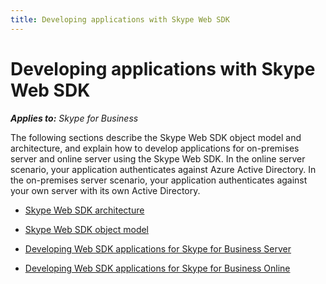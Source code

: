 ```yaml
---
title: Developing applications with Skype Web SDK
---
```

# Developing applications with Skype Web SDK


 _**Applies to:** Skype for Business_

The following sections describe the Skype Web SDK object model and architecture, and explain how to develop applications for on-premises server and online server using the Skype Web SDK. In the online server scenario, your application authenticates against Azure Active Directory. In the on-premises server scenario, your application authenticates against your own server with its own Active Directory.


- [Skype Web SDK architecture](Architecture.md)  
    
- [Skype Web SDK object model](ObjectModel.md)  
    
- [Developing Web SDK applications for Skype for Business Server](DevelopForSkypeforBusiness.md)  
    
- [Developing Web SDK applications for Skype for Business Online](DevelopWebSDKappsForSfBOnline.md)  
    
